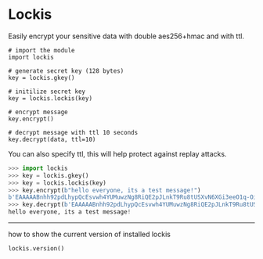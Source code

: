 # Lockis

Easily encrypt your sensitive data with double aes256+hmac and with ttl.

```
# import the module
import lockis

# generate secret key (128 bytes)
key = lockis.gkey()

# initilize secret key
key = lockis.lockis(key)

# encrypt message
key.encrypt()

# decrypt message with ttl 10 seconds
key.decrypt(data, ttl=10)
```

You can also specify ttl, this will help protect against replay attacks.

```python
>>> import lockis
>>> key = lockis.gkey()
>>> key = lockis.lockis(key)
>>> key.encrypt(b"hello everyone, its a test message!")
b'EAAAAABnhh92pdLhypQcEsvwh4YUMuwzNg8RiQE2pJLnkT9Ru8tUSXvN6XGi3eeO1q-OiLD_E66pCpymr8Jw_BtrXB6Q1i9SeHe3l-NiCvGRZD2WOEmzjjH7MnyO7Haiw-hHdvs8SFZJgpssxR_tLAEvRaDcV9scC7Gfd2kwmdsok8wrRNvlpkE='
>>> key.decrypt(b'EAAAAABnhh92pdLhypQcEsvwh4YUMuwzNg8RiQE2pJLnkT9Ru8tUSXvN6XGi3eeO1q-OiLD_E66pCpymr8Jw_BtrXB6Q1i9SeHe3l-NiCvGRZD2WOEmzjjH7MnyO7Haiw-hHdvs8SFZJgpssxR_tLAEvRaDcV9scC7Gfd2kwmdsok8wrRNvlpkE=', ttl=60)
hello everyone, its a test message!
```

---

how to show the current version of installed lockis

```python
lockis.version()
```

